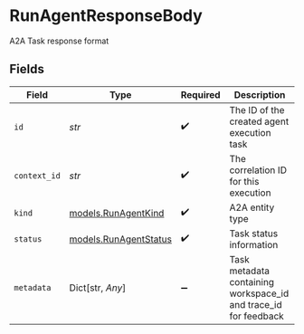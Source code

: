 # RunAgentResponseBody

A2A Task response format


## Fields

| Field                                                           | Type                                                            | Required                                                        | Description                                                     |
| --------------------------------------------------------------- | --------------------------------------------------------------- | --------------------------------------------------------------- | --------------------------------------------------------------- |
| `id`                                                            | *str*                                                           | :heavy_check_mark:                                              | The ID of the created agent execution task                      |
| `context_id`                                                    | *str*                                                           | :heavy_check_mark:                                              | The correlation ID for this execution                           |
| `kind`                                                          | [models.RunAgentKind](../models/runagentkind.md)                | :heavy_check_mark:                                              | A2A entity type                                                 |
| `status`                                                        | [models.RunAgentStatus](../models/runagentstatus.md)            | :heavy_check_mark:                                              | Task status information                                         |
| `metadata`                                                      | Dict[str, *Any*]                                                | :heavy_minus_sign:                                              | Task metadata containing workspace_id and trace_id for feedback |